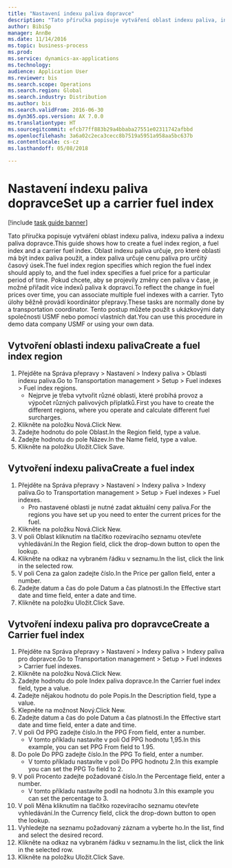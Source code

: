 ```yaml
--- 
title: "Nastavení indexu paliva dopravce"
description: "Tato příručka popisuje vytváření oblast indexu paliva, indexu paliva a indexu paliva dopravce."
author: BibiSp
manager: AnnBe
ms.date: 11/14/2016
ms.topic: business-process
ms.prod: 
ms.service: dynamics-ax-applications
ms.technology: 
audience: Application User
ms.reviewer: bis
ms.search.scope: Operations
ms.search.region: Global
ms.search.industry: Distribution
ms.author: bis
ms.search.validFrom: 2016-06-30
ms.dyn365.ops.version: AX 7.0.0
ms.translationtype: HT
ms.sourcegitcommit: efcb77ff883b29a4bbaba27551e02311742afbbd
ms.openlocfilehash: 3a6a02c2eca3cecc8b7519a5951a958aa5bc637b
ms.contentlocale: cs-cz
ms.lasthandoff: 05/08/2018

---
```

# <a name="set-up-a-carrier-fuel-index"></a><span data-ttu-id="24f5f-103">Nastavení indexu paliva dopravce</span><span class="sxs-lookup"><span data-stu-id="24f5f-103">Set up a carrier fuel index</span></span>

[!include [task guide banner](../../includes/task-guide-banner.md)]

<span data-ttu-id="24f5f-104">Tato příručka popisuje vytváření oblast indexu paliva, indexu paliva a indexu paliva dopravce.</span><span class="sxs-lookup"><span data-stu-id="24f5f-104">This guide shows how to create a fuel index region, a fuel index and a carrier fuel index.</span></span> <span data-ttu-id="24f5f-105">Oblast indexu paliva určuje, pro které oblasti má být index paliva použit, a index paliva určuje cenu paliva pro určitý časový úsek.</span><span class="sxs-lookup"><span data-stu-id="24f5f-105">The fuel index region specifies which region the fuel index should apply to, and the fuel index specifies a fuel price for a particular period of time.</span></span> <span data-ttu-id="24f5f-106">Pokud chcete, aby se projevily změny cen paliva v čase, je možné přiřadit více indexů paliva k dopravci.</span><span class="sxs-lookup"><span data-stu-id="24f5f-106">To reflect the change in fuel prices over time, you can associate multiple fuel indexes with a carrier.</span></span>  <span data-ttu-id="24f5f-107">Tyto úlohy běžně provádí koordinátor přepravy.</span><span class="sxs-lookup"><span data-stu-id="24f5f-107">These tasks are normally done by a transportation coordinator.</span></span> <span data-ttu-id="24f5f-108">Tento postup můžete použít s ukázkovými daty společnosti USMF nebo pomocí vlastních dat.</span><span class="sxs-lookup"><span data-stu-id="24f5f-108">You can use this procedure in demo data company USMF or using your own data.</span></span>


## <a name="create-a-fuel-index-region"></a><span data-ttu-id="24f5f-109">Vytvoření oblasti indexu paliva</span><span class="sxs-lookup"><span data-stu-id="24f5f-109">Create a fuel index region</span></span>
1. <span data-ttu-id="24f5f-110">Přejděte na Správa přepravy > Nastavení > Indexy paliva > Oblasti indexu paliva.</span><span class="sxs-lookup"><span data-stu-id="24f5f-110">Go to Transportation management > Setup > Fuel indexes > Fuel index regions.</span></span>
    * <span data-ttu-id="24f5f-111">Nejprve je třeba vytvořit různé oblasti, které probíhá provoz a výpočet různých palivových příplatků.</span><span class="sxs-lookup"><span data-stu-id="24f5f-111">First you have to create the different regions, where you operate and calculate different fuel surcharges.</span></span>  
2. <span data-ttu-id="24f5f-112">Klikněte na položku Nová.</span><span class="sxs-lookup"><span data-stu-id="24f5f-112">Click New.</span></span>
3. <span data-ttu-id="24f5f-113">Zadejte hodnotu do pole Oblast.</span><span class="sxs-lookup"><span data-stu-id="24f5f-113">In the Region field, type a value.</span></span>
4. <span data-ttu-id="24f5f-114">Zadejte hodnotu do pole Název.</span><span class="sxs-lookup"><span data-stu-id="24f5f-114">In the Name field, type a value.</span></span>
5. <span data-ttu-id="24f5f-115">Klikněte na položku Uložit.</span><span class="sxs-lookup"><span data-stu-id="24f5f-115">Click Save.</span></span>

## <a name="create-a-fuel-index"></a><span data-ttu-id="24f5f-116">Vytvoření indexu paliva</span><span class="sxs-lookup"><span data-stu-id="24f5f-116">Create a fuel index</span></span>
1. <span data-ttu-id="24f5f-117">Přejděte na Správa přepravy > Nastavení > Indexy paliva > Indexy paliva.</span><span class="sxs-lookup"><span data-stu-id="24f5f-117">Go to Transportation management > Setup > Fuel indexes > Fuel indexes.</span></span>
    * <span data-ttu-id="24f5f-118">Pro nastavené oblasti je nutné zadat aktuální ceny paliva.</span><span class="sxs-lookup"><span data-stu-id="24f5f-118">For the regions you have set up you need to enter the current prices for the fuel.</span></span>  
2. <span data-ttu-id="24f5f-119">Klikněte na položku Nová.</span><span class="sxs-lookup"><span data-stu-id="24f5f-119">Click New.</span></span>
3. <span data-ttu-id="24f5f-120">V poli Oblast kliknutím na tlačítko rozevíracího seznamu otevřete vyhledávání.</span><span class="sxs-lookup"><span data-stu-id="24f5f-120">In the Region field, click the drop-down button to open the lookup.</span></span>
4. <span data-ttu-id="24f5f-121">Klikněte na odkaz na vybraném řádku v seznamu.</span><span class="sxs-lookup"><span data-stu-id="24f5f-121">In the list, click the link in the selected row.</span></span>
5. <span data-ttu-id="24f5f-122">V poli Cena za galon zadejte číslo.</span><span class="sxs-lookup"><span data-stu-id="24f5f-122">In the Price per gallon field, enter a number.</span></span>
6. <span data-ttu-id="24f5f-123">Zadejte datum a čas do pole Datum a čas platnosti.</span><span class="sxs-lookup"><span data-stu-id="24f5f-123">In the Effective start date and time field, enter a date and time.</span></span>
7. <span data-ttu-id="24f5f-124">Klikněte na položku Uložit.</span><span class="sxs-lookup"><span data-stu-id="24f5f-124">Click Save.</span></span>

## <a name="create-a-carrier-fuel-index"></a><span data-ttu-id="24f5f-125">Vytvoření indexu paliva pro dopravce</span><span class="sxs-lookup"><span data-stu-id="24f5f-125">Create a Carrier fuel index</span></span>
1. <span data-ttu-id="24f5f-126">Přejděte na Správa přepravy > Nastavení > Indexy paliva > Indexy paliva pro dopravce.</span><span class="sxs-lookup"><span data-stu-id="24f5f-126">Go to Transportation management > Setup > Fuel indexes > Carrier fuel indexes.</span></span>
2. <span data-ttu-id="24f5f-127">Klikněte na položku Nová.</span><span class="sxs-lookup"><span data-stu-id="24f5f-127">Click New.</span></span>
3. <span data-ttu-id="24f5f-128">Zadejte hodnotu do pole Index paliva dopravce.</span><span class="sxs-lookup"><span data-stu-id="24f5f-128">In the Carrier fuel index field, type a value.</span></span>
4. <span data-ttu-id="24f5f-129">Zadejte nějakou hodnotu do pole Popis.</span><span class="sxs-lookup"><span data-stu-id="24f5f-129">In the Description field, type a value.</span></span>
5. <span data-ttu-id="24f5f-130">Klepněte na možnost Nový.</span><span class="sxs-lookup"><span data-stu-id="24f5f-130">Click New.</span></span>
6. <span data-ttu-id="24f5f-131">Zadejte datum a čas do pole Datum a čas platnosti.</span><span class="sxs-lookup"><span data-stu-id="24f5f-131">In the Effective start date and time field, enter a date and time.</span></span>
7. <span data-ttu-id="24f5f-132">V poli Od PPG zadejte číslo.</span><span class="sxs-lookup"><span data-stu-id="24f5f-132">In the PPG From field, enter a number.</span></span>
    * <span data-ttu-id="24f5f-133">V tomto příkladu nastavíte v poli Od PPG hodnotu 1,95.</span><span class="sxs-lookup"><span data-stu-id="24f5f-133">In this example, you can set PPG From field to 1.95.</span></span>  
8. <span data-ttu-id="24f5f-134">Do pole Do PPG zadejte číslo.</span><span class="sxs-lookup"><span data-stu-id="24f5f-134">In the PPG To field, enter a number.</span></span>
    * <span data-ttu-id="24f5f-135">V tomto příkladu nastavíte v poli Do PPG hodnotu 2.</span><span class="sxs-lookup"><span data-stu-id="24f5f-135">In this example you can set the PPG To field to 2.</span></span>  
9. <span data-ttu-id="24f5f-136">V poli Procento zadejte požadované číslo.</span><span class="sxs-lookup"><span data-stu-id="24f5f-136">In the Percentage field, enter a number.</span></span>
    * <span data-ttu-id="24f5f-137">V tomto příkladu nastavíte podíl na hodnotu 3.</span><span class="sxs-lookup"><span data-stu-id="24f5f-137">In this example you can set the percentage to 3.</span></span>  
10. <span data-ttu-id="24f5f-138">V poli Měna kliknutím na tlačítko rozevíracího seznamu otevřete vyhledávání.</span><span class="sxs-lookup"><span data-stu-id="24f5f-138">In the Currency field, click the drop-down button to open the lookup.</span></span>
11. <span data-ttu-id="24f5f-139">Vyhledejte na seznamu požadovaný záznam a vyberte ho.</span><span class="sxs-lookup"><span data-stu-id="24f5f-139">In the list, find and select the desired record.</span></span>
12. <span data-ttu-id="24f5f-140">Klikněte na odkaz na vybraném řádku v seznamu.</span><span class="sxs-lookup"><span data-stu-id="24f5f-140">In the list, click the link in the selected row.</span></span>
13. <span data-ttu-id="24f5f-141">Klikněte na položku Uložit.</span><span class="sxs-lookup"><span data-stu-id="24f5f-141">Click Save.</span></span>


